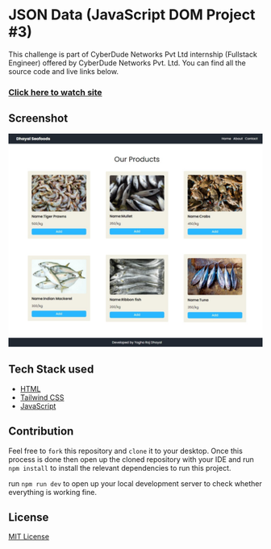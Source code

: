# JSON Data (JavaScript DOM Project #3)

This challenge is part of CyberDude Networks Pvt Ltd internship (Fullstack Engineer) offered by CyberDude Networks Pvt. Ltd. You can find all the source code and live links below.

### [Click here to watch site](https://yrd369.github.io/cyberdude-challenges/javascript/02-javascript-dom/03-json-data/dist/)

## Screenshot

<img src="./assets/components/Screenshot_28-2-2024_21587_yrd369.github.io.jpeg">

## Tech Stack used

- [HTML](https://developer.mozilla.org/en-US/docs/Web/HTML)
- [Tailwind CSS](https://tailwindcss.com/)
- [JavaScript](https://developer.mozilla.org/en-US/docs/Web/JavaScript)

## Contribution

Feel free to `fork` this repository and `clone` it to your desktop. Once this process is done then open up the cloned repository with your IDE and run `npm install` to install the relevant dependencies to run this project.

run `npm run dev` to open up your local development server to check whether everything is working fine.

## License

[MIT License](./license.md)
